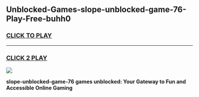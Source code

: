 
## Unblocked-Games-slope-unblocked-game-76-Play-Free-buhh0
<h3>
<a href="https://premium76.site?title=slope-unblocked-game-76&ref=20A">CLICK TO PLAY</a></h3>
<hr>

<h3>
<a href="https://premium76.site?title=slope-unblocked-game-76&ref=20A">CLICK 2 PLAY</a>
  
</h3>

<a href="https://premium76.site?title=slope-unblocked-game-76&ref=20A"><img src="https://clearcache.store/games.png"></a>


**slope-unblocked-game-76 games unblocked: Your Gateway to Fun and Accessible Online Gaming**
